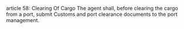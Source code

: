 article 58: Clearing Of Cargo
The agent shall, before clearing the cargo from a port, submit Customs and port clearance documents to the port management.
<ul>
</ul>